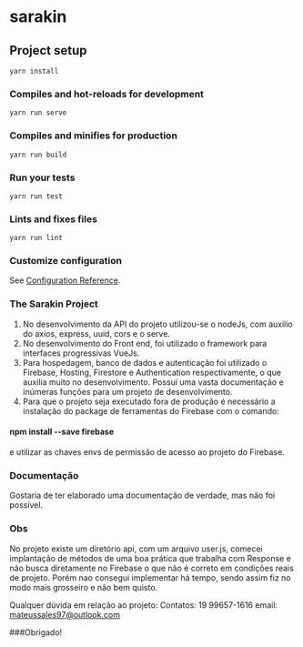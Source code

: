 # sarakin

## Project setup
```
yarn install
```

### Compiles and hot-reloads for development
```
yarn run serve
```

### Compiles and minifies for production
```
yarn run build
```

### Run your tests
```
yarn run test
```

### Lints and fixes files
```
yarn run lint
```

### Customize configuration
See [Configuration Reference](https://cli.vuejs.org/config/).

### The Sarakin Project

1. No desenvolvimento da API do projeto utilizou-se o nodeJs, com  auxilio do axios, express, uuid, cors e o serve.
2. No desenvolvimento do Front end, foi utilizado o framework para interfaces progressivas VueJs.
3. Para hospedagem, banco de dados e autenticação foi utilizado o Firebase, Hosting, Firestore e Authentication respectivamente, o que auxilia muito no desenvolvimento. Possui uma vasta documentação e inúmeras funções para um projeto de desenvolvimento.
4. Para que o projeto seja executado fora de produção é necessário a instalação do package de ferramentas do Firebase com o comando:
#### npm install --save firebase
e utilizar as chaves envs de permissão de acesso ao projeto do Firebase.

### Documentação
Gostaria de ter elaborado uma documentação de verdade, mas não foi possível.

### Obs
No projeto existe um diretório api, com um arquivo user.js, comecei implantação de métodos de uma boa prática que trabalha com Response e não busca diretamente no Firebase o que não é correto em condições reais de projeto.
Porém nao consegui implementar há tempo, sendo assim fiz no modo mais grosseiro e não bem quisto.

Qualquer dúvida em relação ao projeto:
Contatos: 19 99657-1616
email: mateussales97@outlook.com

###Obrigado!


